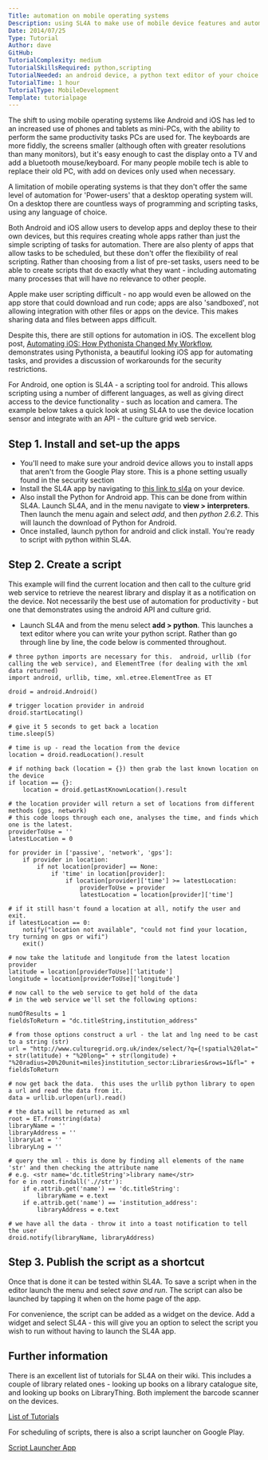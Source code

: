 ```yaml
---
Title: automation on mobile operating systems
Description: using SL4A to make use of mobile device features and automate tasks.
Date: 2014/07/25
Type: Tutorial
Author: dave
GitHub: 
TutorialComplexity: medium
TutorialSkillsRequired: python,scripting
TutorialNeeded: an android device, a python text editor of your choice
TutorialTime: 1 hour
TutorialType: MobileDevelopment
Template: tutorialpage
---
```


The shift to using mobile operating systems like Android and iOS has led to an increased use of phones and tablets as mini-PCs, with the ability to perform the same productivity tasks PCs are used for.  The keyboards are more fiddly, the screens smaller (although often with greater resolutions than many monitors), but it's easy enough to cast the display onto a TV and add a bluetooth mouse/keyboard.  For many people mobile tech is able to replace their old PC, with add on devices only used when necessary.

A limitation of mobile operating systems is that they don't offer the same level of automation for 'Power-users' that a desktop operating system will.  On a desktop there are countless ways of programming and scripting tasks, using any language of choice.

Both Android and iOS allow users to develop apps and deploy these to their own devices, but this requires creating whole apps rather than just the simple scripting of tasks for automation.  There are also plenty of apps that allow tasks to be scheduled, but these don't offer the flexibility of real scripting.  Rather than choosing from a list of pre-set tasks, users need to be able to create scripts that do exactly what they want - including automating many processes that will have no relevance to other people.

Apple make user scripting difficult - no app would even be allowed on the app store that could download and run code;  apps are also 'sandboxed', not allowing integration with other files or apps on the device.  This makes sharing data and files between apps difficult.

Despite this, there are still options for automation in iOS.  The excellent blog post, [Automating iOS: How Pythonista Changed My Workflow](http://www.macstories.net/stories/automating-ios-how-pythonista-changed-my-workflow), demonstrates using Pythonista, a beautiful looking iOS app for automating tasks, and provides a discussion of workarounds for the security restrictions.

For Android, one option is SL4A - a scripting tool for android.  This allows scripting using a number of different languages, as well as giving direct access to the device functionality - such as location and camera.  The example below takes a quick look at using SL4A to use the device location sensor and integrate with an API - the culture grid web service.

Step 1.  Install and set-up the apps
------------------------------------

- You'll need to make sure your android device allows you to install apps that aren't from the Google Play store.  This is a phone setting usually found in the security section
- Install the SL4A app by navigating to [this link to sl4a](http://code.google.com/p/android-scripting/) on your device.
- Also install the Python for Android app.  This can be done from within SL4A.  Launch SL4A, and in the menu navigate to **view > interpreters**.  Then launch the menu again and select *add*, and then *python 2.6.2*.  This will launch the download of Python for Android.
- Once installed, launch python for android and click install.  You're ready to script with python within SL4A.

Step 2.  Create a script
------------------------

This example will find the current location and then call to the culture grid web service to retrieve the nearest library and display it as a notification on the device.  Not necessarily the best use of automation for productivity - but one that demonstrates using the android API and culture grid.

- Launch SL4A and from the menu select **add > python**.  This launches a text editor where you can write your python script.  Rather than go through line by line, the code below is commented throughout.

<pre class="prettyprint linenums"><code># three python imports are necessary for this.  android, urllib (for calling the web service), and ElementTree (for dealing with the xml data returned)
import android, urllib, time, xml.etree.ElementTree as ET

droid = android.Android()

# trigger location provider in android
droid.startLocating()

# give it 5 seconds to get back a location 
time.sleep(5)

# time is up - read the location from the device
location = droid.readLocation().result

# if nothing back (location = {}) then grab the last known location on the device
if location == {}:
    location = droid.getLastKnownLocation().result

# the location provider will return a set of locations from different methods (gps, network)
# this code loops through each one, analyses the time, and finds which one is the latest.
providerToUse = ''
latestLocation = 0

for provider in ['passive', 'network', 'gps']:
    if provider in location:
        if not location[provider] == None:
            if 'time' in location[provider]:
                if location[provider]['time'] >= latestLocation:
                    providerToUse = provider
                    latestLocation = location[provider]['time']

# if it still hasn't found a location at all, notify the user and exit.
if latestLocation == 0:
    notify("location not available", "could not find your location, try turning on gps or wifi")
    exit()

# now take the latitude and longitude from the latest location provider
latitude = location[providerToUse]['latitude']
longitude = location[providerToUse]['longitude']

# now call to the web service to get hold of the data
# in the web service we'll set the following options:

numOfResults = 1
fieldsToReturn = "dc.titleString,institution_address"

# from those options construct a url - the lat and lng need to be cast to a string (str)
url = "http://www.culturegrid.org.uk/index/select/?q={!spatial%20lat=" + str(latitude) + "%20long=" + str(longitude) + "%20radius=20%20unit=miles}institution_sector:Libraries&rows=1&fl=" + fieldsToReturn

# now get back the data.  this uses the urllib python library to open a url and read the data from it.
data = urllib.urlopen(url).read()

# the data will be returned as xml
root = ET.fromstring(data)
libraryName = ''
libraryAddress = ''
libraryLat = ''
libraryLng = ''

# query the xml - this is done by finding all elements of the name 'str' and then checking the attribute name
# e.g. &lt;str name='dc.titleString'&gt;library name&lt;/str&gt;
for e in root.findall('.//str'):
    if e.attrib.get('name') == 'dc.titleString':
        libraryName = e.text
    if e.attrib.get('name') == 'institution_address':
        libraryAddress = e.text

# we have all the data - throw it into a toast notification to tell the user
droid.notify(libraryName, libraryAddress)</code></pre>

Step 3.  Publish the script as a shortcut
-----------------------------------------

Once that is done it can be tested within SL4A.  To save a script when in the editor launch the menu and select *save and run*.  The script can also be launched by tapping it when on the home page of the app.

For convenience, the script can be added as a widget on the device.  Add a widget and select SL4A - this will give you an option to select the script you wish to run without having to launch the SL4A app.

Further information
-------------------

There is an excellent list of tutorials for SL4A on their wiki.  This includes a couple of library related ones - looking up books on a library catalogue site, and looking up books on LibraryThing.  Both implement the barcode scanner on the devices.

[List of Tutorials](https://code.google.com/p/android-scripting/wiki/Tutorials)

For scheduling of scripts, there is also a script launcher on Google Play.

[Script Launcher App](https://play.google.com/store/apps/details?id=org.androidideas.scriptlauncher&hl=en_GB)